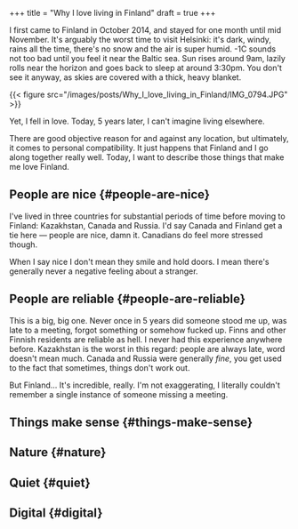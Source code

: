 +++
title = "Why I love living in Finland"
draft = true
+++

I first came to Finland in October 2014, and stayed for one month until mid November. It's arguably the worst time to visit Helsinki: it's dark, windy, rains all the time, there's no snow and the air is super humid. -1C sounds not too bad until you feel it near the Baltic sea. Sun rises around 9am, lazily rolls near the horizon and goes back to sleep at around 3:30pm. You don't see it anyway, as skies are covered with a thick, heavy blanket.

{{< figure src="/images/posts/Why_I_love_living_in_Finland/IMG_0794.JPG" >}}

Yet, I fell in love. Today, 5 years later, I can't imagine living elsewhere.

There are good objective reason for and against any location, but ultimately, it comes to personal compatibility. It just happens that Finland and I go along together really well. Today, I want to describe those things that make me love Finland.


## People are nice {#people-are-nice}

I've lived in three countries for substantial periods of time before moving to Finland: Kazakhstan, Canada and Russia. I'd say Canada and Finland get a tie here — people are nice, damn it. Canadians do feel more stressed though.

When I say nice I don't mean they smile and hold doors. I mean there's generally never a negative feeling about a stranger.


## People are reliable {#people-are-reliable}

This is a big, big one. Never once in 5 years did someone stood me up, was late to a meeting, forgot something or somehow fucked up. Finns and other Finnish residents are reliable as hell. I never had this experience anywhere before. Kazakhstan is the worst in this regard: people are always late, word doesn't mean much. Canada and Russia were generally _fine_, you get used to the fact that sometimes, things don't work out.

But Finland... It's incredible, really. I'm not exaggerating, I literally couldn't remember a single instance of someone missing a meeting.


## Things make sense {#things-make-sense}


## Nature {#nature}


## Quiet {#quiet}


## Digital {#digital}
